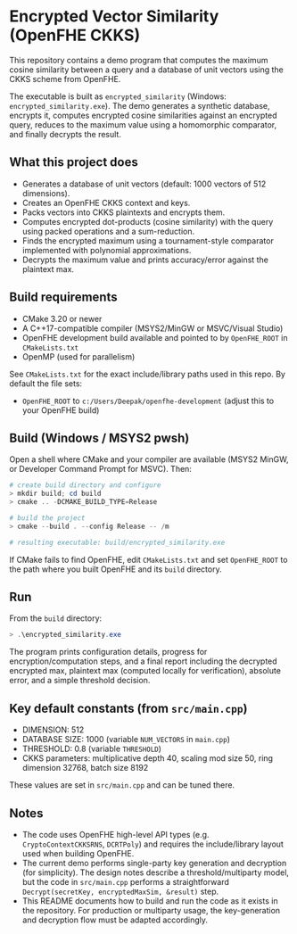 # Encrypted Vector Similarity (OpenFHE CKKS)

This repository contains a demo program that computes the maximum cosine similarity between a query and a database of unit vectors using the CKKS scheme from OpenFHE.

The executable is built as `encrypted_similarity` (Windows: `encrypted_similarity.exe`). The demo generates a synthetic database, encrypts it, computes encrypted cosine similarities against an encrypted query, reduces to the maximum value using a homomorphic comparator, and finally decrypts the result.

## What this project does

- Generates a database of unit vectors (default: 1000 vectors of 512 dimensions).
- Creates an OpenFHE CKKS context and keys.
- Packs vectors into CKKS plaintexts and encrypts them.
- Computes encrypted dot-products (cosine similarity) with the query using packed operations and a sum-reduction.
- Finds the encrypted maximum using a tournament-style comparator implemented with polynomial approximations.
- Decrypts the maximum value and prints accuracy/error against the plaintext max.

## Build requirements

- CMake 3.20 or newer
- A C++17-compatible compiler (MSYS2/MinGW or MSVC/Visual Studio)
- OpenFHE development build available and pointed to by `OpenFHE_ROOT` in `CMakeLists.txt`
- OpenMP (used for parallelism)

See `CMakeLists.txt` for the exact include/library paths used in this repo. By default the file sets:

- `OpenFHE_ROOT` to `c:/Users/Deepak/openfhe-development` (adjust this to your OpenFHE build)

## Build (Windows / MSYS2 pwsh)

Open a shell where CMake and your compiler are available (MSYS2 MinGW, or Developer Command Prompt for MSVC). Then:

```powershell
# create build directory and configure
> mkdir build; cd build
> cmake .. -DCMAKE_BUILD_TYPE=Release

# build the project
> cmake --build . --config Release -- /m

# resulting executable: build/encrypted_similarity.exe
```

If CMake fails to find OpenFHE, edit `CMakeLists.txt` and set `OpenFHE_ROOT` to the path where you built OpenFHE and its `build` directory.

## Run

From the `build` directory:

```powershell
> .\encrypted_similarity.exe
```

The program prints configuration details, progress for encryption/computation steps, and a final report including the decrypted encrypted max, plaintext max (computed locally for verification), absolute error, and a simple threshold decision.

## Key default constants (from `src/main.cpp`)

- DIMENSION: 512
- DATABASE SIZE: 1000 (variable `NUM_VECTORS` in `main.cpp`)
- THRESHOLD: 0.8 (variable `THRESHOLD`)
- CKKS parameters: multiplicative depth 40, scaling mod size 50, ring dimension 32768, batch size 8192

These values are set in `src/main.cpp` and can be tuned there.

## Notes

- The code uses OpenFHE high-level API types (e.g. `CryptoContextCKKSRNS`, `DCRTPoly`) and requires the include/library layout used when building OpenFHE.
- The current demo performs single-party key generation and decryption (for simplicity). The design notes describe a threshold/multiparty model, but the code in `src/main.cpp` performs a straightforward `Decrypt(secretKey, encryptedMaxSim, &result)` step.
- This README documents how to build and run the code as it exists in the repository. For production or multiparty usage, the key-generation and decryption flow must be adapted accordingly.
